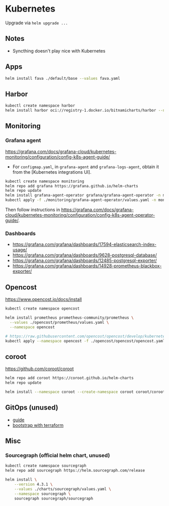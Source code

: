 # Kubernetes

Upgrade via `helm upgrade ...`

## Notes

- Syncthing doesn't play nice with Kubernetes

## Apps

```bash
helm install fava ./default/base --values fava.yaml
```

## Harbor

```bash
kubectl create namespace harbor
helm install harbor oci://registry-1.docker.io/bitnamicharts/harbor --namespace harbor --values ./harbor/values.yaml
```

## Monitoring

### Grafana agent

<https://grafana.com/docs/grafana-cloud/kubernetes-monitoring/configuration/config-k8s-agent-guide/>

- For `configmap.yaml`, in `grafana-agent` and `grafana-logs-agent`, obtain it from the [Kubernetes integrations UI].

```bash
kubectl create namespace monitoring
helm repo add grafana https://grafana.github.io/helm-charts
helm repo update
helm install grafana-agent-operator grafana/grafana-agent-operator -n monitoring
kubectl apply -f ./monitoring/grafana-agent-operator/values.yaml -n monitoring
```

<!-- ### Grafana agent operator

```bash
kubectl create namespace monitoring

helm repo add grafana https://grafana.github.io/helm-charts
helm repo update
helm install grafana-agent-operator grafana/grafana-agent-operator -n monitoring
``` -->

Then follow instructions in <https://grafana.com/docs/grafana-cloud/kubernetes-monitoring/configuration/config-k8s-agent-operator-guide/>.

### Dashboards

- <https://grafana.com/grafana/dashboards/17594-elasticsearch-index-usage/>
- <https://grafana.com/grafana/dashboards/9628-postgresql-database/>
- <https://grafana.com/grafana/dashboards/12485-postgresql-exporter/>
- <https://grafana.com/grafana/dashboards/14928-prometheus-blackbox-exporter/>

## Opencost

<https://www.opencost.io/docs/install>

```bash
kubectl create namespace opencost

helm install prometheus prometheus-community/prometheus \
  --values ./opencost/prometheus/values.yaml \
  --namespace opencost

# https://raw.githubusercontent.com/opencost/opencost/develop/kubernetes/opencost.yaml
kubectl apply --namespace opencost -f ./opencost/opencost/opencost.yaml
```

## coroot

<https://github.com/coroot/coroot>

```bash
helm repo add coroot https://coroot.github.io/helm-charts
helm repo update

helm install --namespace coroot --create-namespace coroot coroot/coroot
```

## GitOps (unused)

- [guide](https://fluxcd.io/flux/get-started/)
- [bootstrap with terraform](https://fluxcd.io/flux/installation/#bootstrap-with-terraform)

## Misc

### Sourcegraph (official helm chart, unused)

```bash
kubectl create namespace sourcegraph
helm repo add sourcegraph https://helm.sourcegraph.com/release

helm install \
    --version 4.3.1 \
    --values ./charts/sourcegraph/values.yaml \
    --namespace sourcegraph \
    sourcegraph sourcegraph/sourcegraph
```
